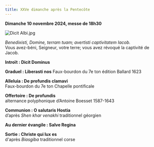 ```yaml
---
title: XXVe dimanche après la Pentecôte
---
```

**Dimanche 10 novembre 2024, messe de 18h30**

![Dicit Albi.jpg]({{site.baseurl}}/images/Dicit%20Albi.jpg)

*Benedixisti, Domine, terram tuam; avertisti captivitatem Iacob.*  
Vous avez-béni, Seigneur, votre terre; vous avez révoqué la captivité de Jacob.

**Introït : Dicit Dominus**  

**Graduel : Liberasti nos** 
Faux-bourdon du 7e ton édition Ballard 1623

**Alleluia : De profundis clamavi**  
Faux-bourdon du 7e ton Chapelle pontificale

**Offertoire : De profundis**  
alternance polyphonique d’Antoine Boesset 1587-1643

**Communion : O salutaris Hostia**  
d’après *Shen khar venakhi* traditionnel géorgien

**Au dernier évangile : Salve Regina**

**Sortie : Christe qui lux es**  
d'après *Biasgiba* traditionnel corse